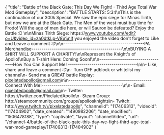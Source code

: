 {
    "title": "Battle of the Black Gate: This Day We Fight! - Third Age Total War Mod Gameplay",
    "description": "BATTLE STARTS: 5:34\nThis is the continuation of our 300k Special. We saw the epic siege for Minas Tirith, but now we are at the Black Gate.  The Men of the west must buy time for Frodo!  Will the age of men die here, or will Sauron be defeated?  Enjoy the Battle :D \n\nMinas Tirith Siege: https:\/\/www.youtube.com\/edit?o=U&video_id=za0dtkLp-V8\n\nIf you enjoyed the video don't forget to Like and Leave a comment :D\n\n-----------------------------------------PA Merchandise----------------------------------------------\n\nBUYING A SHIRT WILL SUPPORT A CHARITY!\n\nRepresent the Knight's of Apollo!\nBuy a T-shirt Here: Coming Soon!\n\n----------------------------------How You Can Support Me! -----------------------------------\n\n- Like, share and leave a comment :D\n- Turn OFF adblock or whitelist my channel\n- Send me a GREAT battle Replay: pixelatedapollo@gmail.com\n\n------------------------------------------Connect With Me!-----------------------------------------\n\n- Email: pixelatedapollo@gmail.com\n- Twitter: https:\/\/twitter.com\/PixelatedApollo\n- Steam Group:  http:\/\/steamcommunity.com\/groups\/apollosknights\n- Twitch: http:\/\/www.twitch.tv\/pixelatedapollo",
    "channelid": "117406313",
    "videoid": "117404902",
    "date_created": "1490982206",
    "date_modified": "1506478188",
    "type": "captivate",
    "layout": "channelVideo",
    "url": "\/channel-4\/battle-of-the-black-gate-this-day-we-fight-third-age-total-war-mod-gameplay\/117406313-117404902"
}